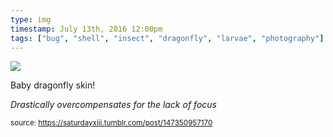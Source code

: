 ```yaml
---
type: img
timestamp: July 13th, 2016 12:00pm
tags: ["bug", "shell", "insect", "dragonfly", "larvae", "photography"]
---
```

<img src="https://saturdayxiii.github.io/media/147350957170.jpg"/>
                                                                                          
Baby dragonfly skin!

*Drastically overcompensates for the lack of focus*
 
                                    
                
                
                
                
                                
<small>source: https://saturdayxiii.tumblr.com/post/147350957170</small>